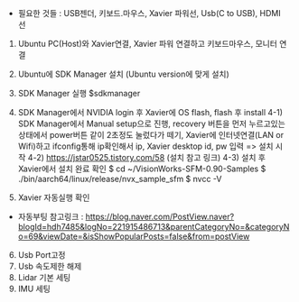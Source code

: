 * 필요한 것들 : USB젠더, 키보드.마우스, Xavier 파워선, Usb(C to USB), HDMI 선

1) Ubuntu PC(Host)와 Xavier연결, Xavier 파워 연결하고 키보드마우스, 모니터 연결
2) Ubuntu에 SDK Manager 설치 (Ubuntu version에 맞게 설치)
3) SDK Manager 실행 $sdkmanager
4) SDK Manager에서 NVIDIA login 후 Xavier에 OS flash, flash 후 install
  4-1) SDK Manager에서 Manual setup으로 진행, recovery 버튼을 먼저 누르고있는 상태에서 power버튼 같이 2초정도 눌렀다가 떼기, Xavier에 인터넷연결(LAN or Wifi)하고 ifconfig통해 ip확인해서 ip, Xavier desktop id, pw 입력 => 설치 시작
  4-2) https://jstar0525.tistory.com/58 (설치 참고 링크)
  4-3) 설치 후 Xavier에서 설치 완료 확인 
    $ cd ~/VisionWorks-SFM-0.90-Samples
    $ ./bin/aarch64/linux/release/nvx_sample_sfm
    $ nvcc -V

5) Xavier 자동실행 확인
  - 자동부팅 참고링크 : https://blog.naver.com/PostView.naver?blogId=hdh7485&logNo=221915486713&parentCategoryNo=&categoryNo=69&viewDate=&isShowPopularPosts=false&from=postView

6) Usb Port고정
7) Usb 속도제한 해제
8) Lidar 기본 세팅
9) IMU 세팅
